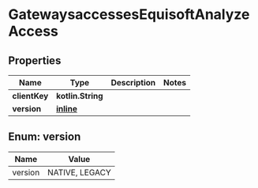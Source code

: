 
# GatewaysaccessesEquisoftAnalyzeAccess

## Properties
Name | Type | Description | Notes
------------ | ------------- | ------------- | -------------
**clientKey** | **kotlin.String** |  | 
**version** | [**inline**](#Version) |  | 


<a name="Version"></a>
## Enum: version
Name | Value
---- | -----
version | NATIVE, LEGACY



